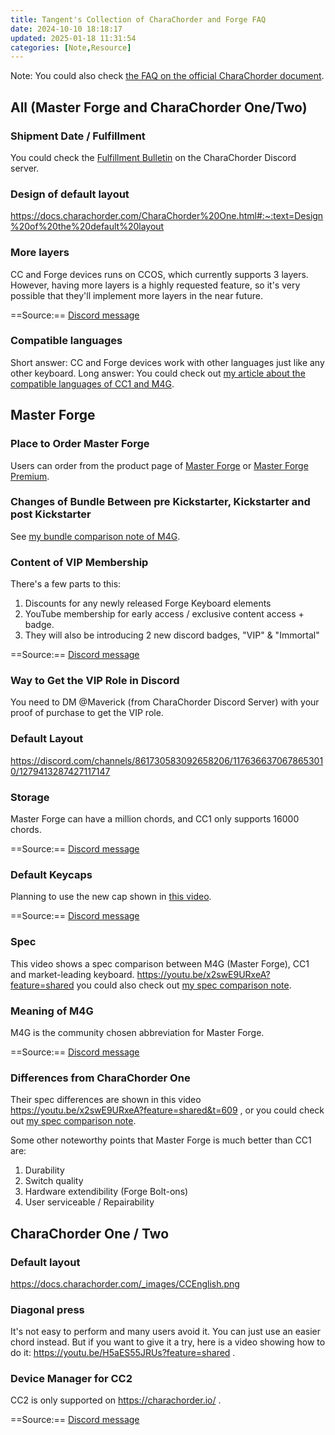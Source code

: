 ```yaml
---
title: Tangent's Collection of CharaChorder and Forge FAQ
date: 2024-10-10 18:18:17
updated: 2025-01-18 11:31:54
categories: [Note,Resource]
---
```

Note: You could also check [the FAQ on the official CharaChorder document](https://docs.charachorder.com/FAQs.html).


## All (Master Forge and CharaChorder One/Two)

### Shipment Date / Fulfillment

You could check the [Fulfillment Bulletin](https://discord.com/channels/861730583092658206/1300502365702586521) on the CharaChorder Discord server.

### Design of default layout

https://docs.charachorder.com/CharaChorder%20One.html#:~:text=Design%20of%20the%20default%20layout

### More layers

CC and Forge devices runs on CCOS, which currently supports 3 layers. However, having more layers is a highly requested feature, so it's very possible that they'll implement more layers in the near future.

==Source:== [Discord message](https://discord.com/channels/861730583092658206/1176366370678653010/1287904186473779322)

### Compatible languages 

Short answer: CC and Forge devices work with other languages just like any other keyboard.
Long answer: You could check out [my article about the compatible languages of CC1 and M4G](/@andy23512/B116kIdAC).

## Master Forge

### Place to Order Master Forge

Users can order from the product page of [Master Forge](https://forgekeyboard.com/products/master-forge) or [Master Forge Premium](https://forgekeyboard.com/products/master-forge-premium).

### Changes of Bundle Between pre Kickstarter, Kickstarter and post Kickstarter

See [my bundle comparison note of M4G](/@andy23512/BkZKQVrJ1l).

### Content of VIP Membership

There's a few parts to this:
1. Discounts for any newly released Forge Keyboard elements
2. YouTube membership for early access / exclusive content access + badge.
3. They will also be introducing 2 new discord badges, "VIP" & "Immortal"

==Source:== [Discord message](https://discord.com/channels/861730583092658206/1176366370678653010/1278025573620519065)

### Way to Get the VIP Role in Discord

You need to DM @Maverick (from CharaChorder Discord Server) with your proof of purchase to get the VIP role.

### Default Layout

https://discord.com/channels/861730583092658206/1176366370678653010/1279413287427117147

### Storage

Master Forge can have a million chords, and CC1 only supports 16000 chords.

==Source:== [Discord message](https://youtu.be/x2swE9URxeA?feature=shared&t=178)

### Default Keycaps

Planning to use the new cap shown in [this video](https://youtu.be/8px7PLQuOkA?feature=shared&t=407). 

==Source:== [Discord message](https://discord.com/channels/861730583092658206/894760876727472178/1295785195219193886)

### Spec

This video shows a spec comparison between M4G (Master Forge), CC1 and market-leading keyboard. https://youtu.be/x2swE9URxeA?feature=shared you could also check out [my spec comparison note](/@andy23512/rJTf2dzlJl).

### Meaning of M4G

M4G is the community chosen abbreviation for Master Forge.

==Source:== [Discord message](https://discord.com/channels/861730583092658206/894760876727472178/1294087476272435220)

### Differences from CharaChorder One

Their spec differences are shown in this video  https://youtu.be/x2swE9URxeA?feature=shared&t=609 , or you could check out [my spec comparison note](/@andy23512/rJTf2dzlJl).

Some other noteworthy points that Master Forge is much better than CC1 are:

1. Durability
2. Switch quality
3. Hardware extendibility (Forge Bolt-ons)
4. User serviceable / Repairability

## CharaChorder One / Two

### Default layout

https://docs.charachorder.com/_images/CCEnglish.png

### Diagonal press

It's not easy to perform and many users avoid it. You can just use an easier chord instead. But if you want to give it a try, here is a video showing how to do it: https://youtu.be/H5aES55JRUs?feature=shared . 

### Device Manager for CC2

CC2 is only supported on https://charachorder.io/ .

==Source:== [Discord message](https://discord.com/channels/861730583092658206/1300831235928621098/1303559373250887720)
